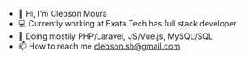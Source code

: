 - 👋 Hi, I’m Clebson Moura
- 💻 Currently working at Exata Tech has full stack developer
- 🌱 Doing mostily PHP/Laravel, JS/Vue.js, MySQL/SQL
- 📫 How to reach me clebson.sh@gmail.com

<!---
clebsonsh/clebsonsh is a ✨ special ✨ repository because its `README.md` (this file) appears on your GitHub profile.
You can click the Preview link to take a look at your changes.
--->

